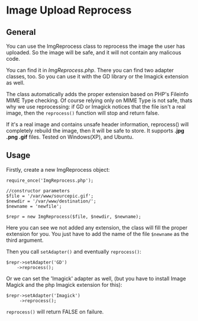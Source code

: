 Image Upload Reprocess
=====================

General
-------
You can use the ImgReprocess class to reprocess the image the user has uploaded. So the image will be safe, and it will not contain any malicous code. 

You can find it in *ImgReprocess.php*. There you can find two adapter classes, too. So you can use it with the GD library or the Imagick extension as well.

The class automatically adds the proper extension based on PHP's Fileinfo MIME Type checking. Of course relying only on MIME Type is not safe, thats why we use reprocessing: if GD or Imagick notices that the file isn't a real image, then the `reprocess()` function will stop and return false.

If it's a real image and contains unsafe header information, reprocess() will completely rebuild the image, then it will be safe to store. It supports **.jpg .png .gif** files. Tested on Windows(XP), and Ubuntu.

Usage
-----

Firstly, create a new ImgReprocess object:
	

	require_once('ImgReprocess.php');

	//constructor parameters
	$file = '/var/www/sourcepic.gif';
	$newdir = '/var/www/destination/';
	$newname = 'newfile';

	$repr = new ImgReprocess($file, $newdir, $newname);

    
Here you can see we not added any extension, the class will fill the proper extension for you. You just have to add the name of the file `$newname` as the third argument.

Then you call `setAdapter()` and eventually `reprocess()`:

	$repr->setAdapter('GD')
		->reprocess();

Or we can set the 'Imagick' adapter as well, (but you have to install Image Magick and the php Imagick extension for this):

	$repr->setAdapter('Imagick')
	     ->reprocess();
		
`reprocess()` will return FALSE on failure.
